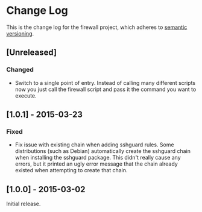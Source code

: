 # Change Log
This is the change log for the firewall project, which adheres to [semantic versioning](http://semver.org/).

## [Unreleased]
### Changed
- Switch to a single point of entry. Instead of calling many different scripts now you just call the firewall script and pass it the command you want to execute.

## [1.0.1] - 2015-03-23
### Fixed
- Fix issue with existing chain when adding sshguard rules. Some distributions (such as Debian) automatically create the sshguard chain when installing the sshguard package. This didn't really cause any errors, but it printed an ugly error message that the chain already existed when attempting to create that chain.

## [1.0.0] - 2015-03-02
Initial release.
